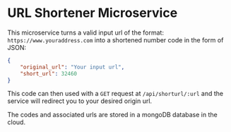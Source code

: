 # URL Shortener Microservice
This microservice turns a valid input url of the format: `https://www.youraddress.com` into a shortened number code in the form of JSON: 
```json 
{
    "original_url": "Your input url",
    "short_url": 32460
}
```
This code can then used with a `GET` request at `/api/shorturl/:url` and the service will redirect you to your desired origin url. 

The codes and associated urls are stored in a mongoDB database in the cloud.
